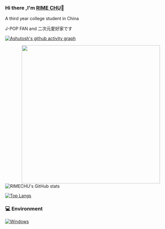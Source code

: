 ### Hi there ,I'm [RIME CHU](mina7mi.cn)👋

A third year college student in China

J-POP FAN and 二次元愛好家です

[![Ashutosh's github activity graph](https://github-readme-activity-graph.vercel.app/graph?username=RIMECHU&theme=react-dark)](https://github.com/ashutosh00710/github-readme-activity-graph)

<img align="right" width="450" src="108561687_p26.jpg" >

![RIMECHU's GitHub stats](https://github-readme-stats.vercel.app/api?username=RIMECHU&show_icons=true&count_private=true&theme=radical)

[![Top Langs](https://github-readme-stats.vercel.app/api/top-langs/?username=RIMECHU&layout=compact&theme=radical)](https://github.com/anuraghazra/github-readme-stats)

### 💻 Environment
[![Windows](https://img.shields.io/badge/Windows-00BBFF?style=flat-square&logo=Windows&logoColor=FFFFFF&labelColor=00BBFF)](https://www.microsoft.com/windows10)
<!--
**RIMECHU/RIMECHU** is a ✨ _special_ ✨ repository because its `README.md` (this file) appears on your GitHub profile.

Here are some ideas to get you started:

- 🔭 I’m currently working on ...
- 🌱 I’m currently learning ...
- 👯 I’m looking to collaborate on ...
- 🤔 I’m looking for help with ...
- 💬 Ask me about ...
- 📫 How to reach me: ...
- 😄 Pronouns: ...
- ⚡ Fun fact: ...
-->
